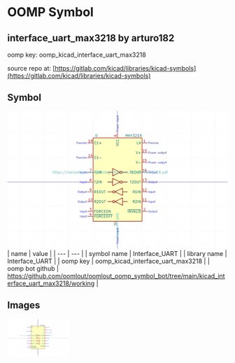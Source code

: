 # OOMP Symbol  
## interface_uart_max3218  by arturo182  
  
oomp key: oomp_kicad_interface_uart_max3218  
  
source repo at: [https://gitlab.com/kicad/libraries/kicad-symbols](https://gitlab.com/kicad/libraries/kicad-symbols)  
## Symbol  
  
[![working.png](working_600.png)](working.png)  
| name | value | 
| --- | --- | 
| symbol name | Interface_UART | 
| library name | Interface_UART | 
| oomp key | oomp_kicad_interface_uart_max3218 | 
| oomp bot github | https://github.com/oomlout/oomlout_oomp_symbol_bot/tree/main/kicad_interface_uart_max3218/working | 
## Images  
  
[![working.png](working_140.png)](working.png)  
